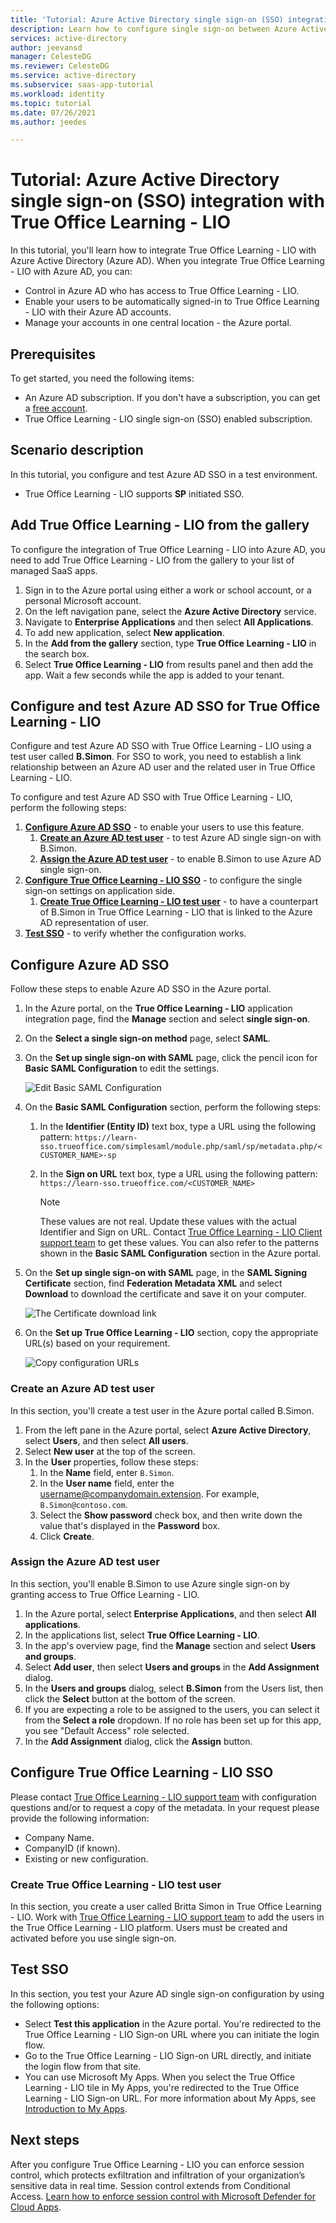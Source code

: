 ```yaml
---
title: 'Tutorial: Azure Active Directory single sign-on (SSO) integration with True Office Learning - LIO | Microsoft Docs'
description: Learn how to configure single sign-on between Azure Active Directory and True Office Learning - LIO.
services: active-directory
author: jeevansd
manager: CelesteDG
ms.reviewer: CelesteDG
ms.service: active-directory
ms.subservice: saas-app-tutorial
ms.workload: identity
ms.topic: tutorial
ms.date: 07/26/2021
ms.author: jeedes

---
```


# Tutorial: Azure Active Directory single sign-on (SSO) integration with True Office Learning - LIO

In this tutorial, you'll learn how to integrate True Office Learning - LIO with Azure Active Directory (Azure AD). When you integrate True Office Learning - LIO with Azure AD, you can:

* Control in Azure AD who has access to True Office Learning - LIO.
* Enable your users to be automatically signed-in to True Office Learning - LIO with their Azure AD accounts.
* Manage your accounts in one central location - the Azure portal.

## Prerequisites

To get started, you need the following items:

* An Azure AD subscription. If you don't have a subscription, you can get a [free account](https://azure.microsoft.com/free/).
* True Office Learning - LIO single sign-on (SSO) enabled subscription.

## Scenario description

In this tutorial, you configure and test Azure AD SSO in a test environment.

* True Office Learning - LIO supports **SP** initiated SSO.

## Add True Office Learning - LIO from the gallery

To configure the integration of True Office Learning - LIO into Azure AD, you need to add True Office Learning - LIO from the gallery to your list of managed SaaS apps.

1. Sign in to the Azure portal using either a work or school account, or a personal Microsoft account.
1. On the left navigation pane, select the **Azure Active Directory** service.
1. Navigate to **Enterprise Applications** and then select **All Applications**.
1. To add new application, select **New application**.
1. In the **Add from the gallery** section, type **True Office Learning - LIO** in the search box.
1. Select **True Office Learning - LIO** from results panel and then add the app. Wait a few seconds while the app is added to your tenant.

## Configure and test Azure AD SSO for True Office Learning - LIO

Configure and test Azure AD SSO with True Office Learning - LIO using a test user called **B.Simon**. For SSO to work, you need to establish a link relationship between an Azure AD user and the related user in True Office Learning - LIO.

To configure and test Azure AD SSO with True Office Learning - LIO, perform the following steps:

1. **[Configure Azure AD SSO](#configure-azure-ad-sso)** - to enable your users to use this feature.
    1. **[Create an Azure AD test user](#create-an-azure-ad-test-user)** - to test Azure AD single sign-on with B.Simon.
    1. **[Assign the Azure AD test user](#assign-the-azure-ad-test-user)** - to enable B.Simon to use Azure AD single sign-on.
1. **[Configure True Office Learning - LIO SSO](#configure-true-office-learning---lio-sso)** - to configure the single sign-on settings on application side.
    1. **[Create True Office Learning - LIO test user](#create-true-office-learning---lio-test-user)** - to have a counterpart of B.Simon in True Office Learning - LIO that is linked to the Azure AD representation of user.
1. **[Test SSO](#test-sso)** - to verify whether the configuration works.

## Configure Azure AD SSO

Follow these steps to enable Azure AD SSO in the Azure portal.

1. In the Azure portal, on the **True Office Learning - LIO** application integration page, find the **Manage** section and select **single sign-on**.
1. On the **Select a single sign-on method** page, select **SAML**.
1. On the **Set up single sign-on with SAML** page, click the pencil icon for **Basic SAML Configuration** to edit the settings.

   ![Edit Basic SAML Configuration](common/edit-urls.png)

1. On the **Basic SAML Configuration** section, perform the following steps:

    1. In the **Identifier (Entity ID)** text box, type a URL using the following pattern:
    `https://learn-sso.trueoffice.com/simplesaml/module.php/saml/sp/metadata.php/<CUSTOMER_NAME>-sp`

    1. In the **Sign on URL** text box, type a URL using the following pattern:
    `https://learn-sso.trueoffice.com/<CUSTOMER_NAME>`
    
        > [!NOTE]
        > These values are not real. Update these values with the actual Identifier and Sign on URL. Contact [True Office Learning - LIO Client support team](mailto:service@trueoffice.com) to get these values. You can also refer to the patterns shown in the **Basic SAML Configuration** section in the Azure portal.

1. On the **Set up single sign-on with SAML** page, in the **SAML Signing Certificate** section,  find **Federation Metadata XML** and select **Download** to download the certificate and save it on your computer.

    ![The Certificate download link](common/metadataxml.png)

1. On the **Set up True Office Learning - LIO** section, copy the appropriate URL(s) based on your requirement.

    ![Copy configuration URLs](common/copy-configuration-urls.png)

### Create an Azure AD test user

In this section, you'll create a test user in the Azure portal called B.Simon.

1. From the left pane in the Azure portal, select **Azure Active Directory**, select **Users**, and then select **All users**.
1. Select **New user** at the top of the screen.
1. In the **User** properties, follow these steps:
   1. In the **Name** field, enter `B.Simon`.  
   1. In the **User name** field, enter the username@companydomain.extension. For example, `B.Simon@contoso.com`.
   1. Select the **Show password** check box, and then write down the value that's displayed in the **Password** box.
   1. Click **Create**.

### Assign the Azure AD test user

In this section, you'll enable B.Simon to use Azure single sign-on by granting access to True Office Learning - LIO.

1. In the Azure portal, select **Enterprise Applications**, and then select **All applications**.
1. In the applications list, select **True Office Learning - LIO**.
1. In the app's overview page, find the **Manage** section and select **Users and groups**.
1. Select **Add user**, then select **Users and groups** in the **Add Assignment** dialog.
1. In the **Users and groups** dialog, select **B.Simon** from the Users list, then click the **Select** button at the bottom of the screen.
1. If you are expecting a role to be assigned to the users, you can select it from the **Select a role** dropdown. If no role has been set up for this app, you see "Default Access" role selected.
1. In the **Add Assignment** dialog, click the **Assign** button.

## Configure True Office Learning - LIO SSO

Please contact [True Office Learning - LIO support team](mailto:service@trueoffice.com) with configuration questions and/or to request a copy of the metadata. 
In your request please provide the following information:
* Company Name.
* CompanyID (if known).
* Existing or new configuration.

### Create True Office Learning - LIO test user

In this section, you create a user called Britta Simon in True Office Learning - LIO. Work with [True Office Learning - LIO support team](mailto:service@trueoffice.com) to add the users in the True Office Learning - LIO platform. Users must be created and activated before you use single sign-on.

## Test SSO 

In this section, you test your Azure AD single sign-on configuration by using the following options:

* Select **Test this application** in the Azure portal. You're redirected to the True Office Learning - LIO Sign-on URL where you can initiate the login flow. 
* Go to the True Office Learning - LIO Sign-on URL directly, and initiate the login flow from that site.
* You can use Microsoft My Apps. When you select the True Office Learning - LIO tile in My Apps, you're redirected to the True Office Learning - LIO Sign-on URL. For more information about My Apps, see [Introduction to My Apps](https://support.microsoft.com/account-billing/sign-in-and-start-apps-from-the-my-apps-portal-2f3b1bae-0e5a-4a86-a33e-876fbd2a4510).

## Next steps

After you configure True Office Learning - LIO you can enforce session control, which protects exfiltration and infiltration of your organization’s sensitive data in real time. Session control extends from Conditional Access. [Learn how to enforce session control with Microsoft Defender for Cloud Apps](/cloud-app-security/proxy-deployment-aad).
